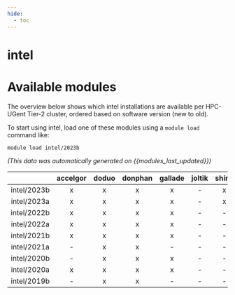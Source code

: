 ```yaml
---
hide:
  - toc
---
```


intel
=====

# Available modules


The overview below shows which intel installations are available per HPC-UGent Tier-2 cluster, ordered based on software version (new to old).

To start using intel, load one of these modules using a `module load` command like:

```shell
module load intel/2023b
```

*(This data was automatically generated on {{modules_last_updated}})*  

| |accelgor|doduo|donphan|gallade|joltik|shinx|skitty|
| :---: | :---: | :---: | :---: | :---: | :---: | :---: | :---: |
|intel/2023b|x|x|x|x|-|x|x|
|intel/2023a|x|x|x|x|-|x|x|
|intel/2022b|x|x|x|x|-|-|-|
|intel/2022a|x|x|x|x|-|-|-|
|intel/2021b|x|x|x|x|-|-|-|
|intel/2021a|-|x|x|-|-|-|-|
|intel/2020b|-|x|x|x|-|-|-|
|intel/2020a|x|x|x|x|-|-|-|
|intel/2019b|-|x|x|-|-|-|-|
